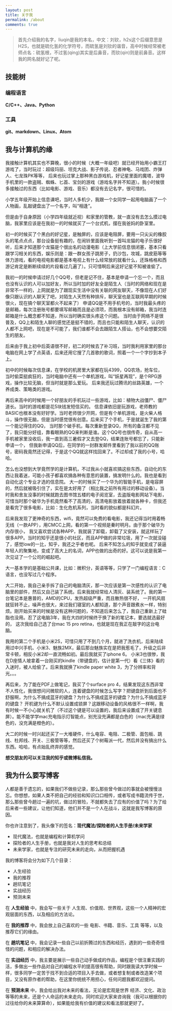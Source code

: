 ```yaml
---
layout: post
title: 关于我
permalink: /about
comments: true
---
```


>首先介绍我的名字，liuqin是我的本名，中文：刘钦，h2s这个后缀意思是H2S，也就是硫化氢的化学符号，而硫氢是刘钦的谐音，高中时候经常被老师点名：硫氢根，不过氢(qing)其实是后鼻音，而钦(qin)则是前鼻音。这样我的网名就好记了呢。

## 技能树

### 编程语言

**C/C++、Java、Python**

### 工具

**git、markdown、Linux、Atom**

## 我与计算机的缘

我接触计算机其实也不算晚，很小的时候（大概一年级吧）就已经开始用小霸王打游戏了，当时玩过：超级玛丽、坦克大战、影子传说、忍者神龟、马戏团、炸弹人、七龙珠PK等等，
后来也玩过掌上那种黑白游戏机，好记星里面的魔塔，波导手机里的一款盗贼、蜘蛛、匕首、宝剑的游戏（游戏名字并不知道）。我小时候很多接触过的东西（比如电影、游戏、音乐）都没有去记名字，很可惜的。

小学五年级开始上信息课吧，当时人多机少，我跟一个女同学一起用电脑画了一个人物画，乱敲键盘出了一个名字，叫“相逢”。

但是由于自身原因（小学四年级就近视）和家里的管教，就一直没有去怎么摸过电脑，我家里应该是在我初一的时候就买了一个台式机，摆在我爸妈的卧室里。

初一的时候买了个黑白的好记星，是触屏的，应该是电阻屏，要用一只尖尖的橡胶头的笔点点点，那台设备挺有趣的，在闹铃里面我听到一首叫龙猫的电子乐很好听，后来才知道那个龙猫是个很出名的动漫电影（上大学前信息很闭塞，基本只看跟学习相关的东西，娱乐则是：跟一群女孩子跳房子，扔沙包，攻城，跳皮筋等等体力游戏，看的电视电影都是基本电视上有什么经常放的就看什么，还珠格格和西游记肯定是断断续续的片段看过几遍了）。只可惜啊后来这好记星不知被谁偷了。

我初一的时候申请过好几个QQ号，但老是记不住，基本是申请一个忘一个，而且也没有认识的人可以加好友，所以当时加的好友全是陌生人（当时的网络和现在是非常不一样的，上网就是为了跟现实生活中没有关联的网友聊天，不像现在人们好像只跟认识的人聊天了吧，对陌生人天然有种排斥，聊天室也是互联网早期的时候很火，现在搞个聊天室都火不起来了）
申请QQ是不用手机号的，当时我最头疼的是邮箱，每次注册账号都要填写邮箱而且是必须项，而我根本没有邮箱，我当时连邮箱是什么概念都不知道，所以当时确实很头疼这个问题。
当时由于网络不是很普及，QQ上和陌生人聊的感觉还是挺不错的，而且也只能和陌生人聊天，认识的人都不上网吧，现在是不可能了，我们谁都不会去跟陌生人搭讪，也不会想要交陌生的朋友。

后来由于我上初中后英语很不好，初二的时候去了补习班，当时我利用家里的那台电脑在网上学了点英语，后来还用它搜了几首歌的歌词，照着一个一个字抄到本子上。

初中的时候每次信息课，在学校的机房里大家都在玩4399，QQ农场，抢车位，当时偷菜挺疯狂的，当时电脑中还有一个单机游戏，叫“妖星再现”，是个RPG游戏，操作比较无脑，但当时就是那么爱玩。
后来我还玩过腾讯的丝路英雄，一个养成类、策略类的游戏。

再后来高中的时候用一个好朋友的手机玩过一些游戏，比如：植物大战僵尸、僵尸道长。当时的游戏都是花5块钱发短信买的。
信息课依旧是玩游戏，老师教的BASIC也根本没有好好学。当时老师很少开网，但是有个单机游戏，是火柴人格斗，操作很无脑，但是当时感觉很有创意。后来买了个手机，于是就诞生了我的第一个能记得住的QQ，
当时那个破手机，每次重新登录QQ，所有的备注都不见了，我只能分好组，靠看眼熟的QQ来判断是谁。这个QQ号也很传奇，自从高一手机被家里没收后，我一直到高三暑假才又去登QQ，结果连账号都忘了，只能新申请一个，
但我新申请QQ后，在同学的一封群发邮件里看到了我以前的QQ账号，密码我竟然还记得，于是这个QQ就这样找回来了。不过却成了我的小号，哈哈。

怎么也没想到大学竟然学的是计算机，不过我从小就喜欢搞这些东西，自动化的东西让我着迷，可能小孩子都喜欢搞各种有意思的装置，搞发明什么的。我也是看到自动化这个专业才选的信息院。
大一的时候买了一个华为的智能手机，是电容屏的，然后就被吸引住了，实在是太好用了（相比我之前所有用过的移动设备）。当时我和舍友没事的时候就跑去图书馆五楼的电子阅览室，去盗版电影网站下电影，
可惜当时那个破华为手机竟然看不了高清的，高清电影放着放着就各种卡，但我还是看完了很多电影，比如：生化危机系列，当时看的貌似都是科幻片。

后来我发现了更神奇的东西，wifi，竟然可以免费的看电影，我还记得当时用着畅无线（一款APP），用CMCC上网，看的第一个视频是秦时明月。由于那个破华为内存很小，
我又喜欢尝试各种APP，我就装了卸载，卸载了又安装，就这样玩了很多APP。当时的知乎还是很小的社区，而且APP做的非常垃圾，用了一次就没碰了，感觉low的一比，知乎，我还之乎者也呢。
后来不知怎么的知乎就变成了装逼年轻人的聚集地，变成了高大上的名词，APP也做的出奇的好。这可以说是我第一次见证了一个公司的崛起吧。

大一基本学的是基础公共课，比如：微积分，英语等等，只学了一门编程语言：C语言，也没写过几个程序。

大二开始，我自己亲手拆了自己的电脑清灰，那一次应该是第一次感性的认识了电脑里的部件，然后又自己装了系统。后来我就经常给人清灰、装系统了。我的第一台笔记本是惠普的，AMD的CPU，发热超级严重，而且散热很不好，
一开机风扇就狂转不止，噪声也很大，来过我们寝室的人都知道，那个声音跟煮水一样，特别烦。刚开始买来的时候是没有这种问题的，不知道后来怎么了，我自己重新上了硅脂也没用。忍了这电脑3年，我在大四的时候终于换了新的笔记本，要选就选最好的，
这次我给自己选了台mac 15 pro retina，也就是现在我正在敲字的这台电脑。

我用的第二个手机是小米2S，可惜只用了不到几个月，就进了洗衣机，后来陆续用过中兴手机、小米3、魅族2MX，最后那台魅族实在是把我惹毛了，升级之后非常卡顿，相反小米2却一直流畅如初。最后我就买了iphone 6。
小米3也很惨，我在D座情人坡拿着一台刚买的kindle（带键盘的，估计是第一代）看《三体》看的入迷时，被人给偷了。后来我就换了kindle paper white 3，为了分辨率和背光。。。

再后来，为了能在PDF上做笔记，我买了个surface pro 4，结果发现这东西非常不人性化，我很想问问微软的人，连着键盘的时候怎么写字？把键盘折到后面也不舒服啊，为什么不搞成蓝牙的键盘？为什么不搞成蓝牙的键盘？为什么不搞成蓝牙的键盘？
开机键为什么不默认设置成锁屏？这跟移动设备的风格很不一样啊，我有时候一不小心就关机了（不过这个键是可以设置的，我后来设置成了开关键息屏）。能不能学学mac充电指示灯智能点，别充没充满都是白色的（mac充满是绿色的，没充满是橙色的）。

大二的时候一时兴起还买了一大堆硬件，什么电容、电阻、二极管、面包板、跳线、杜邦线、开关、三极管等等，然后还买了个树莓派一代，然后并没有搞出什么东西。哈哈，有点始乱终弃的感觉。

**想交朋友的可以关注我的知乎或微博私信我。**

## 我为什么要写博客

人都是善于遗忘的，如果我们不做些记录，那么那些曾今做过的事就会被慢慢淡忘。你想想，如果人类不把自己的经验和知识口口相传，或者写成书籍流传于世，那么那些曾今趟过一遍的坑，做过的冒险，不就都失去了应有的价值了吗？为了给后来者一些建议，让他们知道，他们并不是一个人在战斗，这就是我写博客的原因。

你也许注意到了，我头像下的签名：**现代魔法/探险者的人生手册/未来学家**

- 现代魔法，也就是编程和计算机学问
- 探险者的人生手册，也就是我对人生的思考和总结
- 未来学家，也就是专注的研究未来的走向，从而把握机遇

我的博客将会分为如下几个目录：

- 人生经验
- 我的推荐
- 趟坑笔记
- 实战经历
- 预测未来

在 **人生经验** 中，我会写一些关于 人生观、价值观、世界观，这些一个人精神的宏观层面的东西，以及相应的方法论。

在 **我的推荐** 中，我会放上自己喜欢的一些 电影、书籍、音乐、工具 等等，以及推荐它们的缘由。

在 **趟坑笔记** 中，我会记录一些自己以前折腾过的东西和经历，遇到的一些奇奇怪怪的问题，和相应的解决办法。

在 **实战经历** 中，我主要是展示一些自己动手做成的作品，编程是个很注重实践的活，多做出一些作品对自己的编程水平的提高很有帮助，同时跟我读大学时候一样，很多同学一定苦于找不到合适的项目入手去做，或者想复制或者改造某个项目，又没有原作者的帮助，在这里你统统不用担心，任何问题我都欢迎提问。

在 **预测未来** 中，我会给出我对未来的看法，无论是宏观是世界 经济、文化、政治 等等的未来，还是个人命运的未来走向，同时欢迎大家来咨询我（我可以根据你的过往给你的未来算算命），如果能给我有价值的建议和看法那就更好了。
